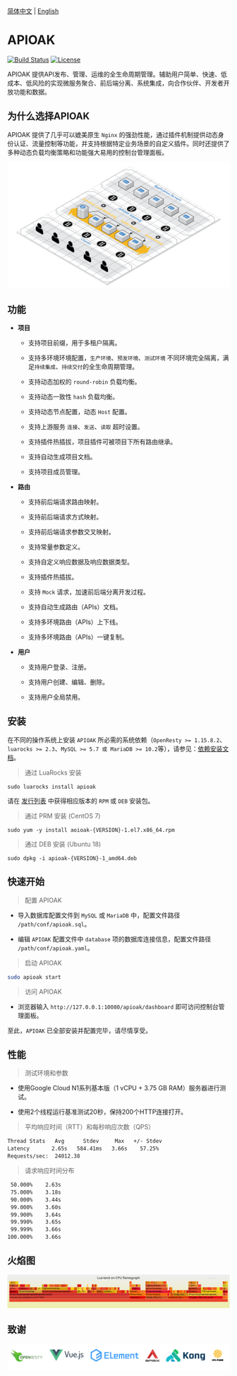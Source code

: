 [简体中文](README_CN.md) | [English](README.md) 

# APIOAK

[![Build Status](https://travis-ci.org/apioak/apioak.svg?branch=master)](https://travis-ci.org/apioak/apioak)
[![License](https://img.shields.io/badge/License-Apache%202.0-blue.svg)](https://github.com/apioak/apioak/blob/master/LICENSE)
 
APIOAK 提供API发布、管理、运维的全生命周期管理。辅助用户简单、快速、低成本、低风险的实现微服务聚合、前后端分离、系统集成，向合作伙伴、开发者开放功能和数据。


## 为什么选择APIOAK

APIOAK 提供了几乎可以媲美原生 `Nginx` 的强劲性能，通过插件机制提供动态身份认证、流量控制等功能，并支持根据特定业务场景的自定义插件。同时还提供了多种动态负载均衡策略和功能强大易用的控制台管理面板。

![APIOAK](doc/images/APIOAK-process.png)


## 功能

- **项目**

    - 支持项目前缀，用于多租户隔离。
    
    - 支持多环境环境配置，`生产环境`、`预发环境`、`测试环境` 不同环境完全隔离，满足`持续集成`、`持续交付`的全生命周期管理。
    
    - 支持动态加权的 `round-robin` 负载均衡。
    
    - 支持动态一致性 `hash` 负载均衡。
    
    - 支持动态节点配置，动态 `Host` 配置。
    
    - 支持上游服务 `连接`、`发送`、`读取` 超时设置。
    
    - 支持插件热插拔，项目插件可被项目下所有路由继承。
    
    - 支持自动生成项目文档。
    
    - 支持项目成员管理。

- **路由**

    - 支持前后端请求路由映射。
    
    - 支持前后端请求方式映射。
    
    - 支持前后端请求参数交叉映射。
    
    - 支持常量参数定义。
    
    - 支持自定义响应数据及响应数据类型。
    
    - 支持插件热插拔。
    
    - 支持 `Mock` 请求，加速前后端分离开发过程。
    
    - 支持自动生成路由（APIs）文档。
    
    - 支持多环境路由（APIs）上下线。
    
    - 支持多环境路由（APIs）一键复制。
    
- **用户**

    - 支持用户登录、注册。
    
    - 支持用户创建、编辑、删除。
    
    - 支持用户全局禁用。


## 安装

在不同的操作系统上安装 `APIOAK` 所必需的系统依赖（`OpenResty >= 1.15.8.2`、`luarocks >= 2.3`、`MySQL >= 5.7 或 MariaDB >= 10.2`等），请参见：[依赖安装文档](doc/zh_CN/install-dependencies.md)。

> 通过 LuaRocks 安装

```shell
sudo luarocks install apioak
```

请在 [发行列表](https://gitee.com/apioak/apioak/releases) 中获得相应版本的 `RPM` 或 `DEB` 安装包。

> 通过 PRM 安装 (CentOS 7)

```shell
sudo yum -y install aoioak-{VERSION}-1.el7.x86_64.rpm
```

> 通过 DEB 安装 (Ubuntu 18)

```shell
sudo dpkg -i apioak-{VERSION}-1_amd64.deb
```


## 快速开始

> 配置 APIOAK

 - 导入数据库配置文件到 `MySQL` 或 `MariaDB` 中，配置文件路径 `/path/conf/apioak.sql`。
 
 - 编辑 `APIOAK` 配置文件中 `database` 项的数据库连接信息，配置文件路径 `/path/conf/apioak.yaml`。


> 启动 APIOAK

```bash
sudo apioak start
```

> 访问 APIOAK

- 浏览器输入 `http://127.0.0.1:10080/apioak/dashboard` 即可访问控制台管理面板。

至此，`APIOAK` 已全部安装并配置完毕，请尽情享受。


## 性能

> 测试环境和参数

- 使用Google Cloud N1系列基本版（1 vCPU + 3.75 GB RAM）服务器进行测试。

- 使用2个线程运行基准测试20秒，保持200个HTTP连接打开。

> 平均响应时间（RTT）和每秒响应次数（QPS）

```bash
Thread Stats   Avg      Stdev     Max   +/- Stdev
Latency       2.65s   584.41ms   3.66s    57.25%
Requests/sec:  24012.38
```

> 请求响应时间分布

```bash
 50.000%    2.63s 
 75.000%    3.18s 
 90.000%    3.44s 
 99.000%    3.60s 
 99.900%    3.64s 
 99.990%    3.65s 
 99.999%    3.66s 
100.000%    3.66s
```

## 火焰图

![FlameGraph](doc/images/APIOAK-flamegraph.svg)


## 致谢

![Thanks](doc/images/APIOAK-thanks.jpg)
